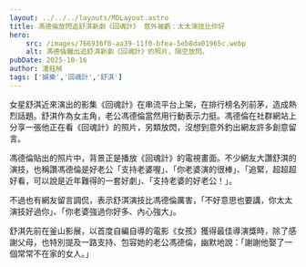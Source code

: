 ```yaml
---
layout: ../../../layouts/MDLayout.astro
title: 馮德倫放閃追舒淇新劇《回魂計》 意外被虧：太太演技比你好
hero:
    src: /images/766936f0-aa39-11f0-bfea-5eb8da01965c.webp
    alt: 馮德倫曬出追舒淇新劇《回魂計》的照片，隔空放閃。
pubDate: 2025-10-16
author: 潘鈺楨
tags: ['娛樂','回魂計','舒淇']
---
```

女星舒淇近來演出的影集《回魂計》在串流平台上架，在排行榜名列前茅，造成熱烈話題。舒淇作為女主角，老公馮德倫當然用行動表示力挺。馮德倫在社群網站上分享一張他正在看《回魂計》的照片，另類放閃，沒想到意外釣出網友許多創意留言。

馮德倫貼出的照片中，背景正是播放《回魂計》的電視畫面。不少網友大讚舒淇的演技，也稱讚馮德倫是好老公「支持老婆喔」、「你老婆演的很棒」、「追緊，超超超好看，可以說是近年難得的一套好劇」、「支持老婆的好老公！」。

不過也有網友留言調侃，表示舒淇演技比馮德倫厲害，「不好意思也要講，你太太演技好過你」、「你老婆強過你好多、內心強大」。

舒淇先前在釜山影展，以首度自編自導的電影《女孩》獲得最佳導演獎時，除了感謝父母，也特別提及一路支持、包容她的老公馮德倫，幽默地說：「謝謝他娶了一個常常不在家的女人。」

